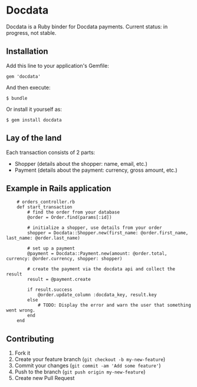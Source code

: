 # Docdata

Docdata is a Ruby binder for Docdata payments. Current status: in progress, not stable.

## Installation

Add this line to your application's Gemfile:

    gem 'docdata'

And then execute:

    $ bundle

Or install it yourself as:

    $ gem install docdata

## Lay of the land

Each transaction consists of 2 parts:

- Shopper (details about the shopper: name, email, etc.)
- Payment (details about the payment: currency, gross amount, etc.) 

## Example in Rails application

		# orders_controller.rb
		def start_transaction
			# find the order from your database
			@order = Order.find(params[:id])
			
			# initialize a shopper, use details from your order
			shopper = Docdata::Shopper.new(first_name: @order.first_name, last_name: @order.last_name)

			# set up a payment
			@payment = Docdata::Payment.new(amount: @order.total, currency: @order.currency, shopper: shopper)

			# create the payment via the docdata api and collect the result
			result = @payment.create

			if result.success
				@order.update_column :docdata_key, result.key
			else
				# TODO: Display the error and warn the user that something went wrong.
			end
		end


## Contributing

1. Fork it
2. Create your feature branch (`git checkout -b my-new-feature`)
3. Commit your changes (`git commit -am 'Add some feature'`)
4. Push to the branch (`git push origin my-new-feature`)
5. Create new Pull Request
